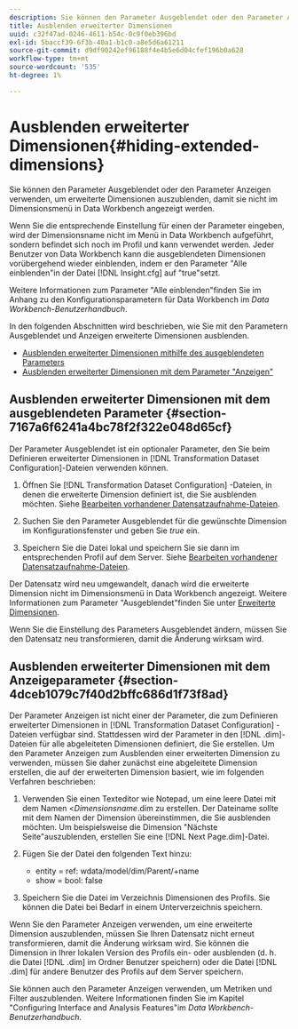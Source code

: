 ```yaml
---
description: Sie können den Parameter Ausgeblendet oder den Parameter Anzeigen verwenden, um erweiterte Dimensionen auszublenden, damit sie nicht im Dimensionsmenü in Data Workbench angezeigt werden.
title: Ausblenden erweiterter Dimensionen
uuid: c32f47ad-0246-4611-b54c-0c9f0eb396bd
exl-id: 5baccf39-6f3b-40a1-b1c0-a8e5d6a61211
source-git-commit: d9df90242ef96188f4e4b5e6d04cfef196b0a628
workflow-type: tm+mt
source-wordcount: '535'
ht-degree: 1%

---
```


# Ausblenden erweiterter Dimensionen{#hiding-extended-dimensions}

Sie können den Parameter Ausgeblendet oder den Parameter Anzeigen verwenden, um erweiterte Dimensionen auszublenden, damit sie nicht im Dimensionsmenü in Data Workbench angezeigt werden.

Wenn Sie die entsprechende Einstellung für einen der Parameter eingeben, wird der Dimensionsname nicht im Menü in Data Workbench aufgeführt, sondern befindet sich noch im Profil und kann verwendet werden. Jeder Benutzer von Data Workbench kann die ausgeblendeten Dimensionen vorübergehend wieder einblenden, indem er den Parameter &quot;Alle einblenden&quot;in der Datei [!DNL Insight.cfg] auf &quot;true&quot;setzt.

Weitere Informationen zum Parameter &quot;Alle einblenden&quot;finden Sie im Anhang zu den Konfigurationsparametern für Data Workbench im *Data Workbench-Benutzerhandbuch*.

In den folgenden Abschnitten wird beschrieben, wie Sie mit den Parametern Ausgeblendet und Anzeigen erweiterte Dimensionen ausblenden.

* [Ausblenden erweiterter Dimensionen mithilfe des ausgeblendeten Parameters](../../../../home/c-dataset-const-proc/c-dataset-config-tools/c-hide-dataset-comp/c-hide-ex-dim.md#section-7167a6f6241a4bc78f2f322e048d65cf)
* [Ausblenden erweiterter Dimensionen mit dem Parameter &quot;Anzeigen&quot;](../../../../home/c-dataset-const-proc/c-dataset-config-tools/c-hide-dataset-comp/c-hide-ex-dim.md#section-4dceb1079c7f40d2bffc686d1f73f8ad)

## Ausblenden erweiterter Dimensionen mit dem ausgeblendeten Parameter {#section-7167a6f6241a4bc78f2f322e048d65cf}

Der Parameter Ausgeblendet ist ein optionaler Parameter, den Sie beim Definieren erweiterter Dimensionen in [!DNL Transformation Dataset Configuration]-Dateien verwenden können.

1. Öffnen Sie [!DNL Transformation Dataset Configuration] -Dateien, in denen die erweiterte Dimension definiert ist, die Sie ausblenden möchten. Siehe [Bearbeiten vorhandener Datensatzaufnahme-Dateien](../../../../home/c-dataset-const-proc/c-dataset-inc-files/c-work-dataset-inc-files/t-edit-ex-dataset-inc-files.md#task-456c04e38ebc425fb35677a6bb6aa077).

1. Suchen Sie den Parameter Ausgeblendet für die gewünschte Dimension im Konfigurationsfenster und geben Sie *true* ein.
1. Speichern Sie die Datei lokal und speichern Sie sie dann im entsprechenden Profil auf dem Server. Siehe [Bearbeiten vorhandener Datensatzaufnahme-Dateien](../../../../home/c-dataset-const-proc/c-dataset-inc-files/c-work-dataset-inc-files/t-edit-ex-dataset-inc-files.md#task-456c04e38ebc425fb35677a6bb6aa077).

Der Datensatz wird neu umgewandelt, danach wird die erweiterte Dimension nicht im Dimensionsmenü in Data Workbench angezeigt. Weitere Informationen zum Parameter &quot;Ausgeblendet&quot;finden Sie unter [Erweiterte Dimensionen](../../../../home/c-dataset-const-proc/c-ex-dim/c-abt-ex-dim.md).

Wenn Sie die Einstellung des Parameters Ausgeblendet ändern, müssen Sie den Datensatz neu transformieren, damit die Änderung wirksam wird.

## Ausblenden erweiterter Dimensionen mit dem Anzeigeparameter {#section-4dceb1079c7f40d2bffc686d1f73f8ad}

Der Parameter Anzeigen ist nicht einer der Parameter, die zum Definieren erweiterter Dimensionen in [!DNL Transformation Dataset Configuration] -Dateien verfügbar sind. Stattdessen wird der Parameter in den [!DNL .dim]-Dateien für alle abgeleiteten Dimensionen definiert, die Sie erstellen. Um den Parameter Anzeigen zum Ausblenden einer erweiterten Dimension zu verwenden, müssen Sie daher zunächst eine abgeleitete Dimension erstellen, die auf der erweiterten Dimension basiert, wie im folgenden Verfahren beschrieben:

1. Verwenden Sie einen Texteditor wie Notepad, um eine leere Datei mit dem Namen &lt;*Dimensionsname*.dim zu erstellen. Der Dateiname sollte mit dem Namen der Dimension übereinstimmen, die Sie ausblenden möchten. Um beispielsweise die Dimension &quot;Nächste Seite&quot;auszublenden, erstellen Sie eine [!DNL Next Page.dim]-Datei.

1. Fügen Sie der Datei den folgenden Text hinzu:

   * entity = ref: wdata/model/dim/Parent/+name
   * show = bool: false

1. Speichern Sie die Datei im Verzeichnis Dimensionen des Profils. Sie können die Datei bei Bedarf in einem Unterverzeichnis speichern.

Wenn Sie den Parameter Anzeigen verwenden, um eine erweiterte Dimension auszublenden, müssen Sie Ihren Datensatz nicht erneut transformieren, damit die Änderung wirksam wird. Sie können die Dimension in Ihrer lokalen Version des Profils ein- oder ausblenden (d. h. die Datei [!DNL .dim] im Ordner Benutzer speichern) oder die Datei [!DNL .dim] für andere Benutzer des Profils auf dem Server speichern.

Sie können auch den Parameter Anzeigen verwenden, um Metriken und Filter auszublenden. Weitere Informationen finden Sie im Kapitel &quot;Configuring Interface and Analysis Features&quot;im *Data Workbench-Benutzerhandbuch*.
